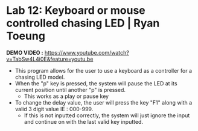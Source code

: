 # Lab 12: Keyboard or mouse controlled chasing LED | Ryan Toeung
**DEMO VIDEO :** https://www.youtube.com/watch?v=TabSw4L4i0E&feature=youtu.be
* This program allows for the user to use a keyboard as a controller for a chasing LED model.
* When the "p" key is pressed, the system will pause the LED at its current position until another "p" is pressed.
  * This works as a play or pause key
* To change the delay value, the user will press the key "F1" along with a valid 3 digit value IE : 000-999.
  * If this is not inputted correctly, the system will just ignore the input and continue on with the last valid key inputted.
